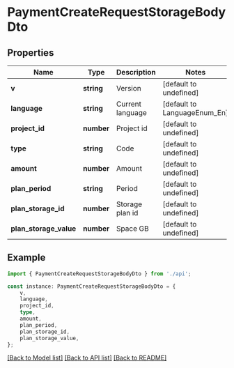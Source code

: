 # PaymentCreateRequestStorageBodyDto


## Properties

Name | Type | Description | Notes
------------ | ------------- | ------------- | -------------
**v** | **string** | Version | [default to undefined]
**language** | **string** | Current language | [default to LanguageEnum_En]
**project_id** | **number** | Project id | [default to undefined]
**type** | **string** | Code | [default to undefined]
**amount** | **number** | Amount | [default to undefined]
**plan_period** | **string** | Period | [default to undefined]
**plan_storage_id** | **number** | Storage plan id | [default to undefined]
**plan_storage_value** | **number** | Space GB | [default to undefined]

## Example

```typescript
import { PaymentCreateRequestStorageBodyDto } from './api';

const instance: PaymentCreateRequestStorageBodyDto = {
    v,
    language,
    project_id,
    type,
    amount,
    plan_period,
    plan_storage_id,
    plan_storage_value,
};
```

[[Back to Model list]](../README.md#documentation-for-models) [[Back to API list]](../README.md#documentation-for-api-endpoints) [[Back to README]](../README.md)
